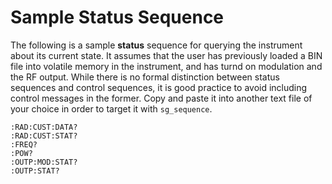 # Sample Status Sequence

The following is a sample **status** sequence for querying the instrument about
its current state. It assumes that the user has previously loaded a BIN file
into volatile memory in the instrument, and has turnd on modulation and the RF
output. While there is no formal distinction between status sequences and
control sequences, it is good practice to avoid including control messages in
the former. Copy and paste it into another text file of your choice in order to
target it with ```sg_sequence```.

```
:RAD:CUST:DATA?
:RAD:CUST:STAT?
:FREQ?
:POW?
:OUTP:MOD:STAT?
:OUTP:STAT?
```

